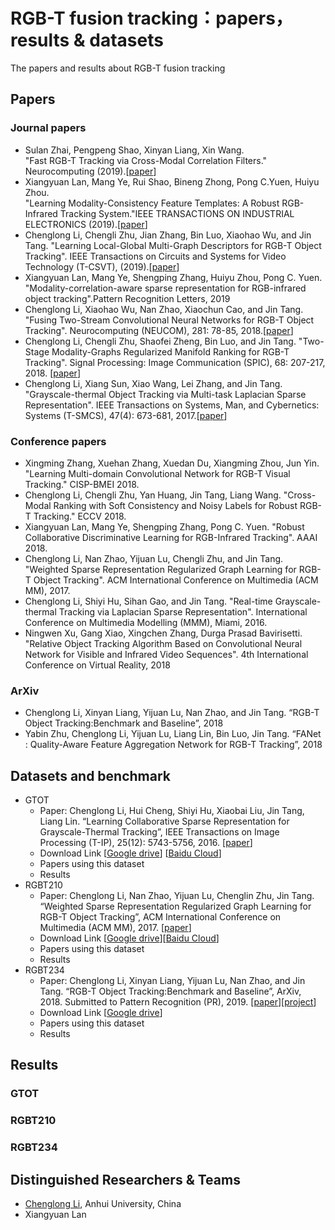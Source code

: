 # RGB-T fusion tracking：papers，results & datasets
The papers and results about RGB-T fusion tracking

## Papers
### Journal papers
- Sulan Zhai, Pengpeng Shao, Xinyan Liang, Xin Wang.  
	"Fast RGB-T Tracking via Cross-Modal Correlation Filters." Neurocomputing (2019).[[paper][1]]
- Xiangyuan Lan, Mang Ye, Rui Shao, Bineng Zhong, Pong C.Yuen, Huiyu Zhou.  
	  "Learning Modality-Consistency Feature Templates: A Robust RGB-Infrared Tracking System."IEEE TRANSACTIONS ON INDUSTRIAL ELECTRONICS (2019).[[paper][2]]
- Chenglong Li, Chengli Zhu, Jian Zhang, Bin Luo, Xiaohao Wu, and Jin Tang. 
      "Learning Local-Global Multi-Graph Descriptors for RGB-T Object Tracking". IEEE Transactions on Circuits and Systems for Video Technology (T-CSVT), (2019).[[paper](https://ieeexplore.ieee.org/stamp/stamp.jsp?tp=&arnumber=8485393)]
- Xiangyuan Lan, Mang Ye, Shengping Zhang, Huiyu Zhou, Pong C. Yuen.
	  "Modality-correlation-aware sparse representation for RGB-infrared object tracking".Pattern Recognition Letters, 2019
- Chenglong Li, Xiaohao Wu, Nan Zhao, Xiaochun Cao, and Jin Tang. 
      "Fusing Two-Stream Convolutional Neural Networks for RGB-T Object Tracking". Neurocomputing (NEUCOM), 281: 78-85, 2018.[[paper](https://www.sciencedirect.com/science/article/pii/S0925231217318271)]
- Chenglong Li, Chengli Zhu, Shaofei Zheng, Bin Luo, and Jin Tang. 
      "Two-Stage Modality-Graphs Regularized Manifold Ranking for RGB-T Tracking". Signal Processing: Image Communication (SPIC), 68: 207-217, 2018. [[paper](https://www.sciencedirect.com/science/article/pii/S0923596518304892)]
- Chenglong Li, Xiang Sun, Xiao Wang, Lei Zhang, and Jin Tang. 
      "Grayscale-thermal Object Tracking via Multi-task Laplacian Sparse Representation". IEEE Transactions on Systems, Man, and Cybernetics: Systems (T-SMCS), 47(4): 673-681, 2017.[[paper](https://link.springer.com/chapter/10.1007%2F978-3-319-27674-8_6)]

### Conference papers
- Xingming Zhang, Xuehan Zhang, Xuedan Du, Xiangming Zhou, Jun Yin. 
     "Learning Multi-domain Convolutional Network for RGB-T Visual Tracking." CISP-BMEI 2018.
- Chenglong Li, Chengli Zhu, Yan Huang, Jin Tang, Liang Wang.
	   "Cross-Modal Ranking with Soft Consistency and Noisy Labels for Robust RGB-T Tracking." ECCV 2018.  
- Xiangyuan Lan, Mang Ye, Shengping Zhang, Pong C. Yuen. 
	   "Robust Collaborative Discriminative Learning for RGB-Infrared Tracking". AAAI 2018.
- Chenglong Li, Nan Zhao, Yijuan Lu, Chengli Zhu, and Jin Tang. 
       "Weighted Sparse Representation Regularized Graph Learning for RGB-T Object Tracking". ACM International Conference on Multimedia (ACM MM), 2017.
- Chenglong Li, Shiyi Hu, Sihan Gao, and Jin Tang. 
	   "Real-time Grayscale-thermal Tracking  via Laplacian Sparse Representation". International Conference on Multimedia Modelling (MMM), Miami, 2016.
- Ningwen Xu, Gang Xiao, Xingchen Zhang, Durga Prasad Bavirisetti.
		"Relative Object Tracking Algorithm Based on Convolutional Neural Network for Visible and Infrared Video Sequences". 4th International Conference on Virtual Reality, 2018

### ArXiv
- Chenglong Li, Xinyan Liang, Yijuan Lu, Nan Zhao, and Jin Tang.
	“RGB-T Object Tracking:Benchmark and Baseline”, 2018
- Yabin Zhu, Chenglong Li, Yijuan Lu, Liang Lin, Bin Luo, Jin Tang.
	“FANet : Quality-Aware Feature Aggregation Network for RGB-T Tracking”, 2018

## Datasets and benchmark
- GTOT
	- Paper: Chenglong Li, Hui Cheng, Shiyi Hu, Xiaobai Liu, Jin Tang, Liang Lin.
		“Learning Collaborative Sparse Representation for Grayscale-Thermal Tracking”,  IEEE Transactions on Image Processing (T-IP), 25(12): 5743-5756, 2016. [[paper](https://ieeexplore.ieee.org/stamp/stamp.jsp?tp=&arnumber=7577747)]
	- Download Link [[Google drive](https://docs.google.com/uc?id=0B-Z6TyBF2ceIZ0c1anVhaHQ3MFk&export=download)] [[Baidu Cloud](https://pan.baidu.com/s/1QNidEo-HepRaS6OIZr7-Cw)]
	- Papers using this dataset
	- Results
- RGBT210
	- Paper: Chenglong Li, Nan Zhao, Yijuan Lu, Chenglin  Zhu, Jin Tang.
		“Weighted Sparse Representation Regularized Graph Learning for RGB-T Object Tracking”, ACM International Conference on Multimedia (ACM MM), 2017. [[paper](https://dl.acm.org/citation.cfm?id=3123289)]
	- Download Link [[Google drive](https://drive.google.com/file/d/0B3i2rdXLNbdUTkhsLVRwcTBTMlU/view)][[Baidu Cloud](https://pan.baidu.com/s/1qXDAq0O#list/path=%2F)]
	- Papers using this dataset
	- Results
- RGBT234
	- Paper: Chenglong Li, Xinyan Liang, Yijuan Lu, Nan Zhao, and Jin Tang.
		“RGB-T Object Tracking:Benchmark and Baseline”, ArXiv, 2018. Submitted to Pattern Recognition (PR), 2019. [[paper](https://arxiv.org/pdf/1805.08982.pdf)][[project](https://sites.google.com/view/ahutracking001/)]
	- Download Link [[Google drive]((https://drive.google.com/open?id=1ouNEptXOgRop4U7zYMK9zAp57SZ2XCNL))]
	- Papers using this dataset
	- Results

## Results
### GTOT

### RGBT210

### RGBT234


## Distinguished Researchers & Teams
- [Chenglong Li](http://cs.ahu.edu.cn/7d/82/c11202a163202/page.htm), Anhui University, China
- Xiangyuan Lan

[1]:	https://www.sciencedirect.com/science/article/pii/S0925231219300347
[2]:	https://ieeexplore.ieee.org/document/8643077